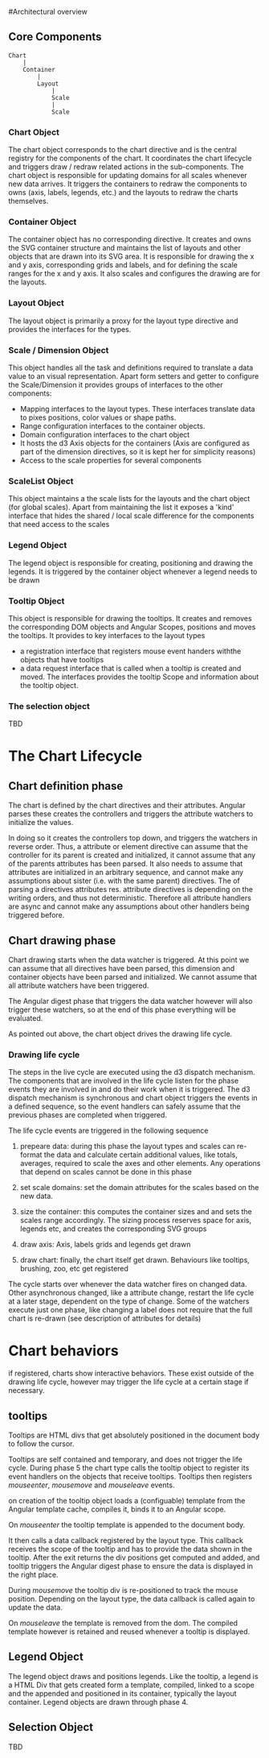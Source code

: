 #Architectural overview

## Core Components

    Chart
        |
        Container 
            |
            Layout
                |
                Scale
                |
                Scale

            

### Chart Object

The chart object corresponds to the chart directive and is the central registry for the components of the chart. It coordinates the chart lifecycle and triggers draw / redraw related actions in the sub-components.
The chart object is responsible for updating domains for all scales whenever new data arrives. 
It triggers the containers to redraw the components to owns (axis, labels,  legends, etc.) and the layouts to redraw the charts themselves. 

### Container Object

The container object has no corresponding directive. It creates and owns the SVG container structure and maintains the list of layouts and other objects that are drawn into its SVG area. 
It is responsible for drawing the x and y axis, corresponding grids and labels, and for defining the scale ranges for the x and y axis. 
It also scales and configures the drawing are for the layouts. 

### Layout Object

The layout object is primarily a proxy for the layout type directive and provides the interfaces for the types. 

### Scale / Dimension Object

This object handles all the task and definitions required to translate a data value to an visual representation. Apart form setters and getter to configure the Scale/Dimension it provides groups of interfaces to the other components: 
* Mapping interfaces to the layout types. These interfaces translate data to pixes positions, color values or shape paths.
* Range configuration interfaces to the container objects. 
* Domain configuration interfaces to the chart object
* It hosts the d3 Axis objects for the containers (Axis are configured as part of the dimension directives, so it is kept her for simplicity reasons)
* Access to the scale properties for several components

### ScaleList Object

This object maintains a the scale lists for the layouts and the chart object (for global scales). 
Apart from maintaining the list it exposes a 'kind' interface that hides the shared / local scale difference for the components that need access to the scales

### Legend Object

The legend object is responsible for creating, positioning and drawing the legends. It is triggered by the container object whenever a legend needs to be drawn

### Tooltip Object

This object is responsible for drawing the tooltips. It creates and removes the corresponding DOM objects and Angular Scopes, positions and moves the tooltips. 
It provides to key interfaces to the layout types
* a registration interface that registers mouse event handers withthe objects that have tooltips
* a data request interface that is called when a tooltip is created and moved. The interfaces provides the tooltip Scope and information about the tooltip object.


### The selection object

TBD

# The Chart Lifecycle

## Chart definition phase

The chart is defined by the chart directives and their attributes. Angular parses these creates the controllers and triggers the attribute watchers to initialize the values.

In doing so it creates the controllers top down, and triggers the watchers in reverse order. Thus, a attribute or element directive can assume that the controller for its parent is created and initialized, it cannot assume 
that any of the parents attributes has been parsed. It also needs to assume that attributes are initialized in an arbitrary sequence, and cannot make any assumptions about sister (i.e. with the same parent) directives. 
The of parsing a directives attributes res. attribute directives is depending on the writing orders, and thus not deterministic. Therefore all attribute handlers are async and cannot make any assumptions about other handlers being triggered before. 

## Chart drawing phase

Chart drawing starts when the data watcher is triggered. At this point we can assume that all directives have been parsed, this dimension and container objects have been parsed and initialized. We cannot assume that all attribute 
watchers have been triggered. 

The Angular digest phase that triggers the data watcher however will also trigger these watchers, so at the end of this phase everything will be evaluated.  

As pointed out above, the chart object drives the drawing life cycle. 

### Drawing life cycle

The steps in the live cycle are executed using the d3 dispatch mechanism. The components that are involved in the life cycle listen for the phase events they are involved in and do their work when it is triggered. 
The d3 dispatch mechanism is synchronous and chart object triggers the events in a defined sequence, so the event handlers can safely assume that the previous phases are completed when triggered.

The life cycle events are triggered in the following sequence

1. prepeare data: during this phase the layout types and scales can re-format the data and calculate certain additional values, like totals, averages, required to scale the axes and other elements. 
Any operations that depend on scales cannot be done in this phase

2. set scale domains: set the domain attributes for the scales based on the new data. 

3. size the container: this computes the container sizes and and sets the scales range accordingly. The sizing process reserves space for axis, legends etc, and creates the corresponding SVG groups

4. draw axis: Axis, labels grids and legends get drawn

5. draw chart: finally, the chart itself get drawn. Behaviours like tooltips, brushing, zoo, etc get registered

The cycle starts over whenever the data watcher fires on changed data. Other asynchronous changed, like a attribute change, restart the life cycle at a later stage, dependent on the type of change. 
Some of the watchers execute just one phase, like changing a label does not require that the full chart is re-drawn (see description of attributes for details)

# Chart behaviors

if registered, charts show interactive behaviors. These exist outside of the drawing life cycle, however may trigger the life cycle at a certain stage if necessary. 

## tooltips

Tooltips are HTML divs that get absolutely positioned in the document body to follow the cursor. 
 
Tooltips are self contained and temporary, and does not trigger the life cycle. During phase 5 the chart type calls the tooltip object to register its event handlers on the objects that receive tooltips. 
Tooltips then registers *mouseenter*, *mousemove* and *mouseleave* events. 

on creation of the tooltip object loads a (configuable) template from the Angular template cache, compiles it, binds it to an Angular scope. 

On *mouseenter* the tooltip template is appended to the document body.

It then calls a data callback registered by the layout type. This callback receives the scope of the tooltip and has to provide the data shown in the tooltip. 
After the exit returns the div positions get computed and added, and tooltip triggers the Angular digest phase to ensure the data is displayed in the right place. 

During *mousemove* the tooltip div is re-positioned to track the mouse position. Depending on the layout type, the data callback is called again to update the data.

On *mouseleave* the template is removed from the dom. The compiled template however is retained and reused whenever a tooltip is displayed. 

## Legend Object

The legend object draws and positions legends. Like the tooltip, a legend is a HTML Div that gets created form a template, compiled, linked to a scope and the appended and positioned in its container, typically 
the layout container. Legend objects are drawn through phase 4. 

## Selection Object

TBD